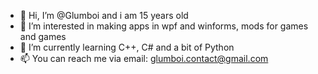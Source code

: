 - 👋 Hi, I’m @Glumboi and i am 15 years old
- 👀 I’m interested in making apps in wpf and winforms, mods for games and games
- 🌱 I’m currently learning C++, C# and a bit of Python
- 📫 You can reach me via email: glumboi.contact@gmail.com
